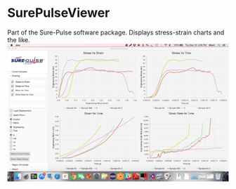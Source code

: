 # SurePulseViewer
Part of the Sure-Pulse software package. Displays stress-strain charts and the like.
![Screenshot](SureAnalyzeScreenshot.png)
